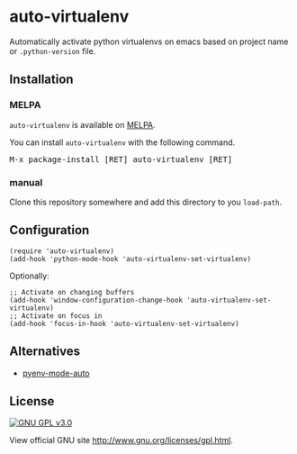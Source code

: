 # auto-virtualenv

Automatically activate python virtualenvs on emacs based on project name or `.python-version` file.

## Installation


### MELPA

`auto-virtualenv` is available on [MELPA](https://melpa.org).

You can install `auto-virtualenv` with the following command.

<kbd>M-x package-install [RET] auto-virtualenv [RET]</kbd>

### manual

Clone this repository somewhere and add this directory to you
`load-path`.

## Configuration

``` elisp
(require 'auto-virtualenv)
(add-hook 'python-mode-hook 'auto-virtualenv-set-virtualenv)
```

Optionally:

```
;; Activate on changing buffers
(add-hook 'window-configuration-change-hook 'auto-virtualenv-set-virtualenv)
;; Activate on focus in
(add-hook 'focus-in-hook 'auto-virtualenv-set-virtualenv)

```

## Alternatives

+ [pyenv-mode-auto](https://github.com/ssbb/pyenv-mode-auto)

## License

[![GNU GPL v3.0](http://www.gnu.org/graphics/gplv3-127x51.png)](http://www.gnu.org/licenses/gpl.html)

View official GNU site <http://www.gnu.org/licenses/gpl.html>.
